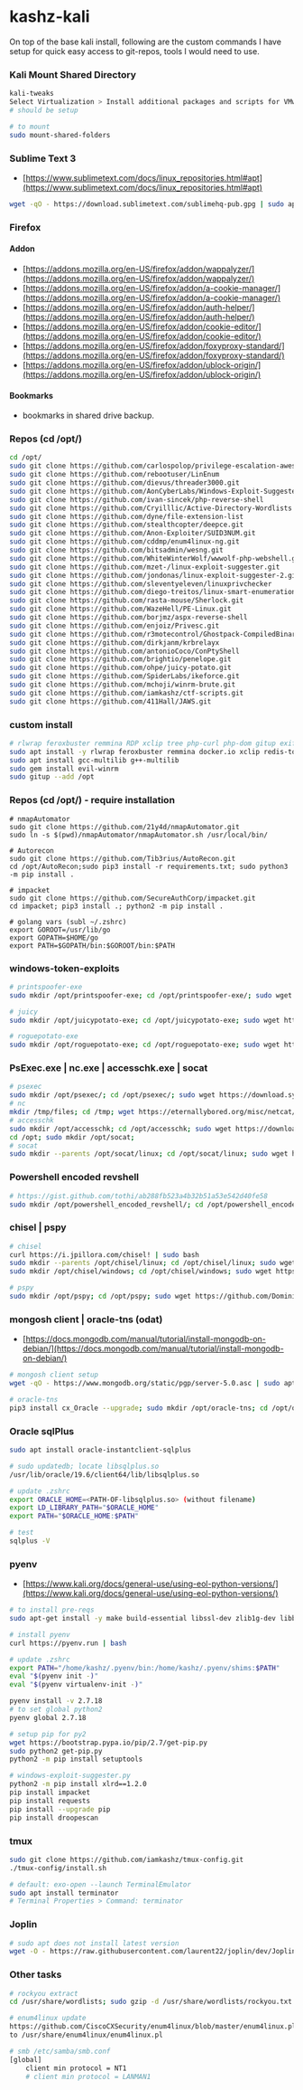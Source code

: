 # kashz-kali

On top of the base kali install, following are the custom commands I have setup for quick easy access to git-repos, tools I would need to use.

### Kali Mount Shared Directory

```bash
kali-tweaks
Select Virtualization > Install additional packages and scripts for VMware.
# should be setup

# to mount
sudo mount-shared-folders
```

### Sublime Text 3

* [https://www.sublimetext.com/docs/linux_repositories.html#apt](https://www.sublimetext.com/docs/linux_repositories.html#apt)

```bash
wget -qO - https://download.sublimetext.com/sublimehq-pub.gpg | sudo apt-key add -; sudo apt-get install apt-transport-https; echo "deb https://download.sublimetext.com/ apt/stable/" | sudo tee /etc/apt/sources.list.d/sublime-text.list; sudo apt-get update; sudo apt-get install sublime-text; cd ~;
```

### Firefox

#### Addon

* [https://addons.mozilla.org/en-US/firefox/addon/wappalyzer/](https://addons.mozilla.org/en-US/firefox/addon/wappalyzer/)
* [https://addons.mozilla.org/en-US/firefox/addon/a-cookie-manager/](https://addons.mozilla.org/en-US/firefox/addon/a-cookie-manager/)
* [https://addons.mozilla.org/en-US/firefox/addon/auth-helper/](https://addons.mozilla.org/en-US/firefox/addon/auth-helper/)
* [https://addons.mozilla.org/en-US/firefox/addon/cookie-editor/](https://addons.mozilla.org/en-US/firefox/addon/cookie-editor/)
* [https://addons.mozilla.org/en-US/firefox/addon/foxyproxy-standard/](https://addons.mozilla.org/en-US/firefox/addon/foxyproxy-standard/)
* [https://addons.mozilla.org/en-US/firefox/addon/ublock-origin/](https://addons.mozilla.org/en-US/firefox/addon/ublock-origin/)

#### Bookmarks

* bookmarks in shared drive backup.

### Repos (cd /opt/)

```bash
cd /opt/
sudo git clone https://github.com/carlospolop/privilege-escalation-awesome-scripts-suite.git
sudo git clone https://github.com/rebootuser/LinEnum
sudo git clone https://github.com/dievus/threader3000.git
sudo git clone https://github.com/AonCyberLabs/Windows-Exploit-Suggester.git
sudo git clone https://github.com/ivan-sincek/php-reverse-shell
sudo git clone https://github.com/Cryilllic/Active-Directory-Wordlists
sudo git clone https://github.com/dyne/file-extension-list
sudo git clone https://github.com/stealthcopter/deepce.git
sudo git clone https://github.com/Anon-Exploiter/SUID3NUM.git
sudo git clone https://github.com/cddmp/enum4linux-ng.git
sudo git clone https://github.com/bitsadmin/wesng.git
sudo git clone https://github.com/WhiteWinterWolf/wwwolf-php-webshell.git
sudo git clone https://github.com/mzet-/linux-exploit-suggester.git
sudo git clone https://github.com/jondonas/linux-exploit-suggester-2.git
sudo git clone https://github.com/sleventyeleven/linuxprivchecker
sudo git clone https://github.com/diego-treitos/linux-smart-enumeration
sudo git clone https://github.com/rasta-mouse/Sherlock.git
sudo git clone https://github.com/WazeHell/PE-Linux.git
sudo git clone https://github.com/borjmz/aspx-reverse-shell
sudo git clone https://github.com/enjoiz/Privesc.git
sudo git clone https://github.com/r3motecontrol/Ghostpack-CompiledBinaries.git
sudo git clone https://github.com/dirkjanm/krbrelayx
sudo git clone https://github.com/antonioCoco/ConPtyShell
sudo git clone https://github.com/brightio/penelope.git
sudo git clone https://github.com/ohpe/juicy-potato.git
sudo git clone https://github.com/SpiderLabs/ikeforce.git
sudo git clone https://github.com/mchoji/winrm-brute.git
sudo git clone https://github.com/iamkashz/ctf-scripts.git
sudo git clone https://github.com/411Hall/JAWS.git
```

### custom install

```bash
# rlwrap feroxbuster remmina RDP xclip tree php-curl php-dom gitup exiftool html2text jq
sudo apt install -y rlwrap feroxbuster remmina docker.io xclip redis-tools tree php-dom php-curl python3-git-repo-updater odat python3-pip golang terminator libimage-exiftool-perl html2text jq
sudo apt install gcc-multilib g++-multilib
sudo gem install evil-winrm
sudo gitup --add /opt
```

### Repos (cd /opt/) - require installation

```
# nmapAutomator
sudo git clone https://github.com/21y4d/nmapAutomator.git
sudo ln -s $(pwd)/nmapAutomator/nmapAutomator.sh /usr/local/bin/

# Autorecon
sudo git clone https://github.com/Tib3rius/AutoRecon.git
cd /opt/AutoRecon;sudo pip3 install -r requirements.txt; sudo python3 -m pip install .

# impacket
sudo git clone https://github.com/SecureAuthCorp/impacket.git
cd impacket; pip3 install .; python2 -m pip install .

# golang vars (subl ~/.zshrc)
export GOROOT=/usr/lib/go
export GOPATH=$HOME/go
export PATH=$GOPATH/bin:$GOROOT/bin:$PATH
```

### windows-token-exploits

```bash
# printspoofer-exe
sudo mkdir /opt/printspoofer-exe; cd /opt/printspoofer-exe/; sudo wget https://github.com/itm4n/PrintSpoofer/releases/download/v1.0/PrintSpoofer32.exe; sudo wget https://github.com/itm4n/PrintSpoofer/releases/download/v1.0/PrintSpoofer64.exe; cd ~;

# juicy 
sudo mkdir /opt/juicypotato-exe; cd /opt/juicypotato-exe; sudo wget https://github.com/ohpe/juicy-potato/releases/download/v0.1/JuicyPotato.exe -O JuicyPotato64.exe; sudo wget https://github.com/ivanitlearning/Juicy-Potato-x86/releases/download/1.2/Juicy.Potato.x86.exe -O JuicyPotato.exe; cd ~;

# roguepotato-exe
sudo mkdir /opt/roguepotato-exe; cd /opt/roguepotato-exe; sudo wget https://github.com/antonioCoco/RoguePotato/releases/download/1.0/RoguePotato.zip; sudo unzip RoguePotato.zip; sudo rm RoguePotato.zip; cd ~;
```

### PsExec.exe | nc.exe | accesschk.exe | socat

```bash
# psexec
sudo mkdir /opt/psexec/; cd /opt/psexec/; sudo wget https://download.sysinternals.com/files/PSTools.zip; sudo unzip PSTools.zip; sudo rm PSTools.zip; cd ~;
# nc
mkdir /tmp/files; cd /tmp; wget https://eternallybored.org/misc/netcat/netcat-win32-1.12.zip; unzip netcat-win32-1.12.zip -d /tmp/files/; sudo mkdir /opt/nc; sudo cp /tmp/files/nc* /opt/nc/; sudo cp /usr/bin/nc /opt/nc/nc; cd ~;
# accesschk
sudo mkdir /opt/accesschk; cd /opt/accesschk; sudo wget https://download.sysinternals.com/files/AccessChk.zip; sudo unzip AccessChk.zip; sudo rm AccessChk.zip; cd ~;
cd /opt; sudo mkdir /opt/socat;
# socat
sudo mkdir --parents /opt/socat/linux; cd /opt/socat/linux; sudo wget https://github.com/3ndG4me/socat/releases/download/v1.7.3.3/socatx86.bin -O socat; sudo wget https://github.com/3ndG4me/socat/releases/download/v1.7.3.3/socatx64.bin -O socat64; sudo chmod +x *; sudo mkdir /opt/socat/windows; cd /opt/socat/windows; sudo wget https://github.com/3ndG4me/socat/releases/download/v1.7.3.3/socatx86.exe -O socat.exe; sudo wget https://github.com/3ndG4me/socat/releases/download/v1.7.3.3/socatx64.exe -O socat64.exe; cd ~;
```

### Powershell encoded revshell

```bash
# https://gist.github.com/tothi/ab288fb523a4b32b51a53e542d40fe58
sudo mkdir /opt/powershell_encoded_revshell/; cd /opt/powershell_encoded_revshell/; sudo wget https://gist.githubusercontent.com/tothi/ab288fb523a4b32b51a53e542d40fe58/raw/40ade3fb5e3665b82310c08d36597123c2e75ab4/mkpsrevshell.py -O powershell_encoded_revshell.py; python3 powershell_encoded_revshell.py; cd ~;
```

### chisel | pspy

```bash
# chisel
curl https://i.jpillora.com/chisel! | sudo bash
sudo mkdir --parents /opt/chisel/linux; cd /opt/chisel/linux; sudo wget https://github.com/jpillora/chisel/releases/download/v1.7.6/chisel_1.7.6_linux_amd64.gz; sudo wget https://github.com/jpillora/chisel/releases/download/v1.7.6/chisel_1.7.6_linux_386.gz; sudo gzip -d *; sudo mv chisel_1.7.6_linux_386 chisel; sudo mv chisel_1.7.6_linux_amd64 chisel64;
sudo mkdir /opt/chisel/windows; cd /opt/chisel/windows; sudo wget https://github.com/jpillora/chisel/releases/download/v1.7.6/chisel_1.7.6_windows_386.gz; sudo wget https://github.com/jpillora/chisel/releases/download/v1.7.6/chisel_1.7.6_windows_amd64.gz; sudo gzip -d *; sudo mv chisel_1.7.6_windows_386 chisel.exe; sudo mv chisel_1.7.6_windows_amd64 chisel64.exe; cd ~;

# pspy
sudo mkdir /opt/pspy; cd /opt/pspy; sudo wget https://github.com/DominicBreuker/pspy/releases/download/v1.2.0/pspy32; sudo wget https://github.com/DominicBreuker/pspy/releases/download/v1.2.0/pspy64; sudo wget https://github.com/DominicBreuker/pspy/releases/download/v1.2.0/pspy32s; sudo wget https://github.com/DominicBreuker/pspy/releases/download/v1.2.0/pspy64s;cd ~;
```

### mongosh client | oracle-tns (odat)

* [https://docs.mongodb.com/manual/tutorial/install-mongodb-on-debian/](https://docs.mongodb.com/manual/tutorial/install-mongodb-on-debian/)

```bash
# mongosh client setup
wget -qO - https://www.mongodb.org/static/pgp/server-5.0.asc | sudo apt-key add -; echo "deb http://repo.mongodb.org/apt/debian buster/mongodb-org/5.0 main" | sudo tee /etc/apt/sources.list.d/mongodb-org-5.0.list; sudo apt update; sudo apt install -y mongodb-mongosh mongodb-org-shell; mongosh --version; cd ~;

# oracle-tns
pip3 install cx_Oracle --upgrade; sudo mkdir /opt/oracle-tns; cd /opt/oracle-tns/; sudo wget 'https://firebasestorage.googleapis.com/v0/b/gitbook-28427.appspot.com/o/assets%2F-L_2uGJGU7AVNRcqRvEi%2F-LcreDSG0Hi8mv8n8DIw%2F-LcrnYv40ILvFrpjKRkb%2Fsids-oracle.txt?alt=media&token=8206a9f6-af86-4a49-ac71-179ca973d836' -O sids-oracle.txt; sudo wget 'https://firebasestorage.googleapis.com/v0/b/gitbook-28427.appspot.com/o/assets%2F-L_2uGJGU7AVNRcqRvEi%2F-LcreDSG0Hi8mv8n8DIw%2F-Lcrmdr8nRaj1Ea6JQqm%2Fusers-oracle.txt?alt=media&token=e1dc7604-86d8-4fe6-8dcc-f8cb5167c83d' -O users-oracle.txt; sudo wget 'https://firebasestorage.googleapis.com/v0/b/gitbook-28427.appspot.com/o/assets%2F-L_2uGJGU7AVNRcqRvEi%2F-LcreDSG0Hi8mv8n8DIw%2F-LcrmhoNYnuxhr1Sy7A1%2Fpass-oracle.txt?alt=media&token=0879b74c-07eb-40a7-8038-e5f4b42621f3' -O pass-oracle.txt;cd ~;
```

###  Oracle sqlPlus

```bash
sudo apt install oracle-instantclient-sqlplus

# sudo updatedb; locate libsqlplus.so
/usr/lib/oracle/19.6/client64/lib/libsqlplus.so

# update .zshrc
export ORACLE_HOME=<PATH-OF-libsqlplus.so> (without filename)
export LD_LIBRARY_PATH="$ORACLE_HOME"
export PATH="$ORACLE_HOME:$PATH" 

# test
sqlplus -V
```

### pyenv

* [https://www.kali.org/docs/general-use/using-eol-python-versions/](https://www.kali.org/docs/general-use/using-eol-python-versions/)

```bash
# to install pre-reqs
sudo apt-get install -y make build-essential libssl-dev zlib1g-dev libbz2-dev libreadline-dev libsqlite3-dev wget curl llvm libncurses5-dev libncursesw5-dev xz-utils tk-dev libffi-dev liblzma-dev

# install pyenv
curl https://pyenv.run | bash

# update .zshrc
export PATH="/home/kashz/.pyenv/bin:/home/kashz/.pyenv/shims:$PATH"
eval "$(pyenv init -)"
eval "$(pyenv virtualenv-init -)"

pyenv install -v 2.7.18
# to set global python2
pyenv global 2.7.18

# setup pip for py2
wget https://bootstrap.pypa.io/pip/2.7/get-pip.py
sudo python2 get-pip.py
python2 -m pip install setuptools 

# windows-exploit-suggester.py
python2 -m pip install xlrd==1.2.0
pip install impacket
pip install requests
pip install --upgrade pip
pip install droopescan
```

### tmux

```bash
sudo git clone https://github.com/iamkashz/tmux-config.git
./tmux-config/install.sh

# default: exo-open --launch TerminalEmulator
sudo apt install terminator
# Terminal Properties > Command: terminator
```

### Joplin

```bash
# sudo apt does not install latest version
wget -O - https://raw.githubusercontent.com/laurent22/joplin/dev/Joplin_install_and_update.sh | bash
```

### Other tasks

```bash
# rockyou extract
cd /usr/share/wordlists; sudo gzip -d /usr/share/wordlists/rockyou.txt.gz;cd ~

# enum4linux update
https://github.com/CiscoCXSecurity/enum4linux/blob/master/enum4linux.pl
to /usr/share/enum4linux/enum4linux.pl

# smb /etc/samba/smb.conf
[global]
	client min protocol = NT1
	# client min protocol = LANMAN1
```